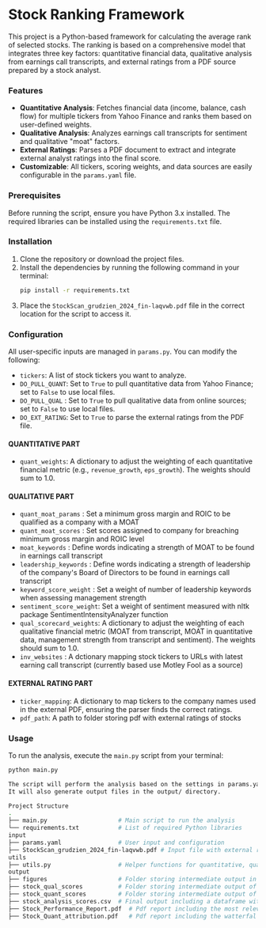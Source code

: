 # Stock Ranking Framework
This project is a Python-based framework for calculating the average rank of selected stocks. The ranking is based on a comprehensive model that integrates three key factors: quantitative financial data, qualitative analysis from earnings call transcripts, and external ratings from a PDF source prepared by a stock analyst.

### Features
* **Quantitative Analysis**: Fetches financial data (income, balance, cash flow) for multiple tickers from Yahoo Finance and ranks them based on user-defined weights.
* **Qualitative Analysis**: Analyzes earnings call transcripts for sentiment and qualitative "moat" factors.
* **External Ratings**: Parses a PDF document to extract and integrate external analyst ratings into the final score.
* **Customizable**: All tickers, scoring weights, and data sources are easily configurable in the `params.yaml` file.

### Prerequisites
Before running the script, ensure you have Python 3.x installed. The required libraries can be installed using the `requirements.txt` file.

### Installation
1.  Clone the repository or download the project files.
2.  Install the dependencies by running the following command in your terminal:
    ```bash
    pip install -r requirements.txt
    ```
3.  Place the `StockScan_grudzien_2024_fin-laqvwb.pdf` file in the correct location for the script to access it.

### Configuration
All user-specific inputs are managed in `params.py`. You can modify the following:
* `tickers`: A list of stock tickers you want to analyze.
* `DO_PULL_QUANT`: Set to `True` to pull quantitative data from Yahoo Finance; set to `False` to use local files.
* `DO_PULL_QUAL` : Set to `True` to pull qualitative data from online sources; set to `False` to use local files.
* `DO_EXT_RATING`: Set to `True` to parse the external ratings from the PDF file.
#### QUANTITATIVE PART
* `quant_weights`: A dictionary to adjust the weighting of each quantitative financial metric (e.g., `revenue_growth`, `eps_growth`). The weights should sum to 1.0.
#### QUALITATIVE PART
* `quant_moat_params`     : Set a minimum gross margin and ROIC to be qualified as a company with a MOAT
* `quant_moat_scores`     : Set scores assigned to company for breaching minimum gross margin and ROIC level
* `moat_keywords`         : Define words indicating a strength of MOAT to be found in earnings call transcript
* `leadership_keywords`   : Define words indicating a strength of leadership of the company's Board of Directors to be found in earnings call transcript
* `keyword_score_weight`  : Set a weight of number of leadership keywords when assessing management strength
* `sentiment_score_weight`: Set a weight of sentiment measured with nltk package SentimentIntensityAnalyzer function
* `qual_scorecard_weights`: A dictionary to adjust the weighting of each qualitative financial metric (MOAT from transcript, MOAT in quantitative data, management strength from transcript and sentiment). The weights should sum to 1.0.
* `inv_websites`          : A dctionary mapping stock tickers to URLs with latest earning call transcript (currently based use Motley Fool as a source)

#### EXTERNAL RATING PART
* `ticker_mapping`: A dictionary to map tickers to the company names used in the external PDF, ensuring the parser finds the correct ratings.
* `pdf_path`: A path to folder storing pdf with external ratings of stocks

### Usage
To run the analysis, execute the `main.py` script from your terminal:
```bash
python main.py

The script will perform the analysis based on the settings in params.yaml and print the final ranked summary of the selected stocks to the console and store it in csv in output folder. 
It will also generate output files in the output/ directory.

Project Structure
.
├── main.py                    # Main script to run the analysis
└── requirements.txt           # List of required Python libraries
input
├── params.yaml                # User input and configuration
├── StockScan_grudzien_2024_fin-laqvwb.pdf # Input file with external ratings
utils
├── utils.py                   # Helper functions for quantitative, qualitative analysis or parsing external rating
output
├── figures                    # Folder storing intermediate output in the form of plots (quant part, qual part, external rating)
├── stock_qual_scores          # Folder storing intermediate output of qualitative analysis
├── stock_quant_scores         # Folder storing intermediate output of quantitative analysis
├── stock_analysis_scores.csv  # Final output including a dataframe with stocks and their scores and ranks per category
├── Stock_Performance_Report.pdf  # Pdf report including the most relevant plots from folder figures
├── Stock_Quant_attribution.pdf   # Pdf report including the watterfal plots with attribution of metrics contributing to final Quant score per stock

